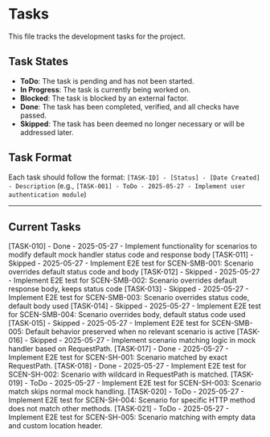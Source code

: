 # Tasks

This file tracks the development tasks for the project.

## Task States
- **ToDo**: The task is pending and has not been started.
- **In Progress**: The task is currently being worked on.
- **Blocked**: The task is blocked by an external factor.
- **Done**: The task has been completed, verified, and all checks have passed.
- **Skipped**: The task has been deemed no longer necessary or will be addressed later.

## Task Format
Each task should follow the format:
`[TASK-ID] - [Status] - [Date Created] - Description`
(e.g., `[TASK-001] - ToDo - 2025-05-27 - Implement user authentication module`)

---

## Current Tasks

[TASK-010] - Done - 2025-05-27 - Implement functionality for scenarios to modify default mock handler status code and response body
[TASK-011] - Skipped - 2025-05-27 - Implement E2E test for SCEN-SMB-001: Scenario overrides default status code and body
[TASK-012] - Skipped - 2025-05-27 - Implement E2E test for SCEN-SMB-002: Scenario overrides default response body, keeps status code
[TASK-013] - Skipped - 2025-05-27 - Implement E2E test for SCEN-SMB-003: Scenario overrides status code, default body used
[TASK-014] - Skipped - 2025-05-27 - Implement E2E test for SCEN-SMB-004: Scenario overrides body, default status code used
[TASK-015] - Skipped - 2025-05-27 - Implement E2E test for SCEN-SMB-005: Default behavior preserved when no relevant scenario is active
[TASK-016] - Skipped - 2025-05-27 - Implement scenario matching logic in mock handler based on RequestPath.
[TASK-017] - Done - 2025-05-27 - Implement E2E test for SCEN-SH-001: Scenario matched by exact RequestPath.
[TASK-018] - Done - 2025-05-27 - Implement E2E test for SCEN-SH-002: Scenario with wildcard in RequestPath is matched.
[TASK-019] - ToDo - 2025-05-27 - Implement E2E test for SCEN-SH-003: Scenario match skips normal mock handling.
[TASK-020] - ToDo - 2025-05-27 - Implement E2E test for SCEN-SH-004: Scenario for specific HTTP method does not match other methods.
[TASK-021] - ToDo - 2025-05-27 - Implement E2E test for SCEN-SH-005: Scenario matching with empty data and custom location header.
